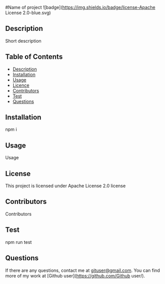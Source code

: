 
  #Name of project
  ![badge](https://img.shields.io/badge/license-Apache License 2.0-blue.svg)

  ## Description

  Short description

  ## Table of Contents

  * [Description](#Description)
  * [Installation](#Installation)
  * [Usage](#Usage)
  * [Licence](#Licence)
  * [Contributors](#Contributors)
  * [Test](#Test)
  * [Questions](#question) 

  ## Installation 
  npm i

  ## Usage
  Usage

  ## License 

  This project is licensed under Apache License 2.0 license

  ## Contributors

  Contributors

  ## Test

  npm run test

  ## Questions

  If there are any questions, contact me at gituser@gmail.com. You can find more of my work at [Github user](https://github.com/Github user/).
  